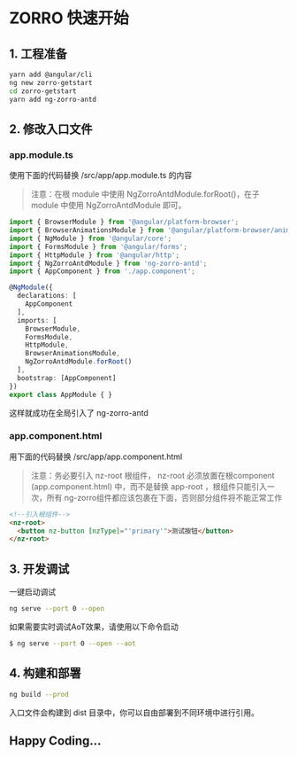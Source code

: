 # ZORRO 快速开始 

## 1. 工程准备
```bash
yarn add @angular/cli
ng new zorro-getstart
cd zorro-getstart
yarn add ng-zorro-antd
```
## 2. 修改入口文件
### app.module.ts
使用下面的代码替换 /src/app/app.module.ts 的内容

> 注意：在根 module 中使用 NgZorroAntdModule.forRoot()，在子 module 中使用 NgZorroAntdModule 即可。

```typescript
import { BrowserModule } from '@angular/platform-browser';
import { BrowserAnimationsModule } from '@angular/platform-browser/animations';
import { NgModule } from '@angular/core';
import { FormsModule } from '@angular/forms';
import { HttpModule } from '@angular/http';
import { NgZorroAntdModule } from 'ng-zorro-antd';
import { AppComponent } from './app.component';

@NgModule({
  declarations: [
    AppComponent
  ],
  imports: [
    BrowserModule,
    FormsModule,
    HttpModule,
    BrowserAnimationsModule,
    NgZorroAntdModule.forRoot()
  ],
  bootstrap: [AppComponent]
})
export class AppModule { }
```

这样就成功在全局引入了 ng-zorro-antd

### app.component.html
用下面的代码替换 /src/app/app.component.html
> 注意：务必要引入 nz-root 根组件， nz-root 必须放置在根component (app.component.html) 中，而不是替换 app-root ，根组件只能引入一次，所有 ng-zorro组件都应该包裹在下面，否则部分组件将不能正常工作

```html
<!--引入根组件-->
<nz-root>
  <button nz-button [nzType]="'primary'">测试按钮</button>
</nz-root>
```
## 3. 开发调试

一键启动调试
```bash
ng serve --port 0 --open
```

如果需要实时调试AoT效果，请使用以下命令启动
```bash
$ ng serve --port 0 --open --aot
```
## 4. 构建和部署

```bash
ng build --prod
```
入口文件会构建到 dist 目录中，你可以自由部署到不同环境中进行引用。

## Happy Coding...
